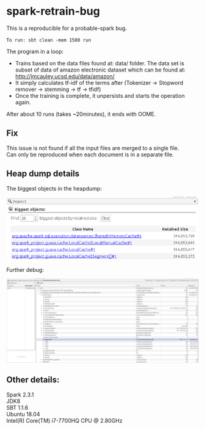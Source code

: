 # spark-retrain-bug

This is a reproducible for a probable-spark bug.

```
To run: sbt clean -mem 1500 run
```

The program in a loop:

* Trains based on the data files found at: data/ folder. The data set is subset of data of amazon electronic dataset which can be found at: http://jmcauley.ucsd.edu/data/amazon/
* It simply calculates tf-idf of the terms after (Tokenizer -> Stopword remover -> stemming -> tf -> tfidf)
* Once the training is complete, it unpersists and starts the operation again.

After about 10 runs (takes ~20minutes), it ends with OOME. 

## Fix
This issue is not found if all the input files are merged to a single file.  
Can only be reproduced when each document is in a separate file.

## Heap dump details

The biggest objects in the heapdump:

![image](/objects.png)

Further debug:

![image](inside.png)

## Other details:

Spark 2.3.1  
JDK8  
SBT 1.1.6  
Ubuntu 18.04  
Intel(R) Core(TM) i7-7700HQ CPU @ 2.80GHz

